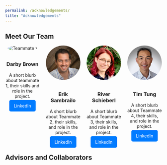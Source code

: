 ```yaml
---
permalink: /acknowledgements/
title: "Acknowledgements"
---
```


## Meet Our Team

<div style="display: flex; flex-wrap: wrap; justify-content: center; gap: 20px;">

  <!-- Teammate 1 -->
  <div style="flex: 1 1 calc(25% - 20px); text-align: center;">
    <img src="https://github.com/darby-brown/project_windfallen/tree/website/assets/images/darby.jpeg" alt="Teammate 1" style="width: 100%; max-width: 150px; border-radius: 50%; margin-bottom: 10px;">
    <h3>Darby Brown</h3>
    <p>A short blurb about teammate 1, their skills and role in the project.</p>
    <a href="https://www.linkedin.com/in/darbyebrown/" target="_blank" style="text-decoration: none; color: white; background-color: #007bff; padding: 10px 15px; border-radius: 5px;">LinkedIn</a>
  </div>

  <!-- Teammate 2 -->
  <div style="flex: 1 1 calc(25% - 20px); text-align: center;">
    <img src="/assets/images/erik.jpeg" alt="Teammate 2" style="width: 100%; max-width: 150px; border-radius: 50%; margin-bottom: 10px;">
    <h3>Erik Sambrailo</h3>
    <p>A short blurb about Teammate 2, their skills, and role in the project.</p>
    <a href="https://www.linkedin.com/in/eriksambrailo/" target="_blank" style="text-decoration: none; color: white; background-color: #007bff; padding: 10px 15px; border-radius: 5px;">LinkedIn</a>
  </div>

  <!-- Teammate 3 -->
  <div style="flex: 1 1 calc(25% - 20px); text-align: center;">
    <img src="/assets/images/river.jpeg" alt="Teammate 3" style="width: 100%; max-width: 150px; border-radius: 50%; margin-bottom: 10px;">
    <h3>River Schieberl</h3>
    <p>A short blurb about Teammate 3, their skills, and role in the project.</p>
    <a href="https://www.linkedin.com/in/river-schieberl/" target="_blank" style="text-decoration: none; color: white; background-color: #007bff; padding: 10px 15px; border-radius: 5px;">LinkedIn</a>
  </div>

  <!-- Teammate 4 -->
  <div style="flex: 1 1 calc(25% - 20px); text-align: center;">
    <img src="/assets/images/tim.jpeg" alt="Teammate 4" style="width: 100%; max-width: 150px; border-radius: 50%; margin-bottom: 10px;">
    <h3>Tim Tung</h3>
    <p>A short blurb about Teammate 4, their skills, and role in the project.</p>
    <a href="https://www.linkedin.com/in/tim-tung/" target="_blank" style="text-decoration: none; color: white; background-color: #007bff; padding: 10px 15px; border-radius: 5px;">LinkedIn</a>
  </div>

</div>


## Advisors and Collaborators

